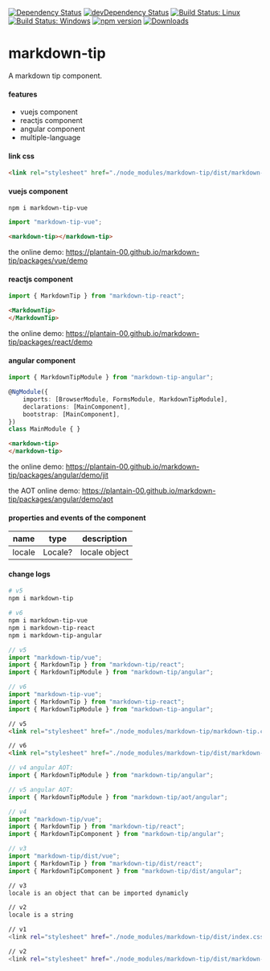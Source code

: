 [![Dependency Status](https://david-dm.org/plantain-00/markdown-tip.svg)](https://david-dm.org/plantain-00/markdown-tip)
[![devDependency Status](https://david-dm.org/plantain-00/markdown-tip/dev-status.svg)](https://david-dm.org/plantain-00/markdown-tip#info=devDependencies)
[![Build Status: Linux](https://travis-ci.org/plantain-00/markdown-tip.svg?branch=master)](https://travis-ci.org/plantain-00/markdown-tip)
[![Build Status: Windows](https://ci.appveyor.com/api/projects/status/github/plantain-00/markdown-tip?branch=master&svg=true)](https://ci.appveyor.com/project/plantain-00/markdown-tip/branch/master)
[![npm version](https://badge.fury.io/js/markdown-tip.svg)](https://badge.fury.io/js/markdown-tip)
[![Downloads](https://img.shields.io/npm/dm/markdown-tip.svg)](https://www.npmjs.com/package/markdown-tip)

# markdown-tip
A markdown tip component.

#### features

+ vuejs component
+ reactjs component
+ angular component
+ multiple-language

#### link css

```html
<link rel="stylesheet" href="./node_modules/markdown-tip/dist/markdown-tip.css" />
```

#### vuejs component

`npm i markdown-tip-vue`

```ts
import "markdown-tip-vue";
```

```html
<markdown-tip></markdown-tip>
```

the online demo: https://plantain-00.github.io/markdown-tip/packages/vue/demo

#### reactjs component

```ts
import { MarkdownTip } from "markdown-tip-react";
```

```html
<MarkdownTip>
</MarkdownTip>
```

the online demo: https://plantain-00.github.io/markdown-tip/packages/react/demo

#### angular component

```ts
import { MarkdownTipModule } from "markdown-tip-angular";

@NgModule({
    imports: [BrowserModule, FormsModule, MarkdownTipModule],
    declarations: [MainComponent],
    bootstrap: [MainComponent],
})
class MainModule { }
```

```html
<markdown-tip>
</markdown-tip>
```

the online demo: https://plantain-00.github.io/markdown-tip/packages/angular/demo/jit

the AOT online demo: https://plantain-00.github.io/markdown-tip/packages/angular/demo/aot

#### properties and events of the component

name | type | description
--- | --- | ---
locale | Locale? | locale object

#### change logs

```bash
# v5
npm i markdown-tip

# v6
npm i markdown-tip-vue
npm i markdown-tip-react
npm i markdown-tip-angular
```

```ts
// v5
import "markdown-tip/vue";
import { MarkdownTip } from "markdown-tip/react";
import { MarkdownTipModule } from "markdown-tip/angular";

// v6
import "markdown-tip-vue";
import { MarkdownTip } from "markdown-tip-react";
import { MarkdownTipModule } from "markdown-tip-angular";
```

```html
// v5
<link rel="stylesheet" href="./node_modules/markdown-tip/markdown-tip.css" />

// v6
<link rel="stylesheet" href="./node_modules/markdown-tip/dist/markdown-tip.css" />
```

```ts
// v4 angular AOT:
import { MarkdownTipModule } from "markdown-tip/angular";

// v5 angular AOT:
import { MarkdownTipModule } from "markdown-tip/aot/angular";
```

```ts
// v4
import "markdown-tip/vue";
import { MarkdownTip } from "markdown-tip/react";
import { MarkdownTipComponent } from "markdown-tip/angular";

// v3
import "markdown-tip/dist/vue";
import { MarkdownTip } from "markdown-tip/dist/react";
import { MarkdownTipComponent } from "markdown-tip/dist/angular";
```

```bash
// v3
locale is an object that can be imported dynamicly

// v2
locale is a string
```

```bash
// v1
<link rel="stylesheet" href="./node_modules/markdown-tip/dist/index.css" />

// v2
<link rel="stylesheet" href="./node_modules/markdown-tip/dist/markdown-tip.css" />
```
